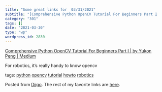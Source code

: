 ```yaml
---
title: "Some great links for  03/31/2021"
subtitle: "[Comprehensive Python OpenCV Tutorial For Beginners Part I | by Yukon Peng | Medium](https://medium...."
category: "301"
tags: []
date: "2021-03-30"
type: "wp"
wordpress_id: 2830
---
```

[Comprehensive Python OpenCV Tutorial For Beginners Part I | by Yukon Peng | Medium](https://medium.com/@yukunpengba/comprehensive-python-opencv-tutorial-for-beginners-part-i-fd0293d52241) 

For robotics, it’s really handy to know opencv

 tags: [python](https://www.diigo.com/user/pitosalas/python) [opencv](https://www.diigo.com/user/pitosalas/opencv) [tutorial](https://www.diigo.com/user/pitosalas/tutorial) [howto](https://www.diigo.com/user/pitosalas/howto) [robotics](https://www.diigo.com/user/pitosalas/robotics)

Posted from [Diigo](https://www.diigo.com). The rest of my favorite links are [here](https://www.diigo.com/user/pitosalas).